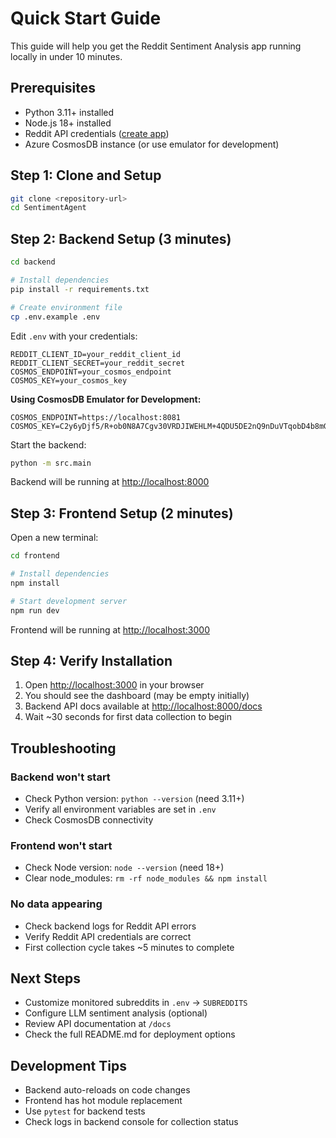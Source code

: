 # Quick Start Guide

This guide will help you get the Reddit Sentiment Analysis app running locally in under 10 minutes.

## Prerequisites

- Python 3.11+ installed
- Node.js 18+ installed
- Reddit API credentials ([create app](https://www.reddit.com/prefs/apps))
- Azure CosmosDB instance (or use emulator for development)

## Step 1: Clone and Setup

```bash
git clone <repository-url>
cd SentimentAgent
```

## Step 2: Backend Setup (3 minutes)

```bash
cd backend

# Install dependencies
pip install -r requirements.txt

# Create environment file
cp .env.example .env
```

Edit `.env` with your credentials:

```env
REDDIT_CLIENT_ID=your_reddit_client_id
REDDIT_CLIENT_SECRET=your_reddit_secret
COSMOS_ENDPOINT=your_cosmos_endpoint
COSMOS_KEY=your_cosmos_key
```

**Using CosmosDB Emulator for Development:**

```env
COSMOS_ENDPOINT=https://localhost:8081
COSMOS_KEY=C2y6yDjf5/R+ob0N8A7Cgv30VRDJIWEHLM+4QDU5DE2nQ9nDuVTqobD4b8mGGyPMbIZnqyMsEcaGQy67XIw/Jw==
```

Start the backend:

```bash
python -m src.main
```

Backend will be running at <http://localhost:8000>

## Step 3: Frontend Setup (2 minutes)

Open a new terminal:

```bash
cd frontend

# Install dependencies
npm install

# Start development server
npm run dev
```

Frontend will be running at <http://localhost:3000>

## Step 4: Verify Installation

1. Open <http://localhost:3000> in your browser
2. You should see the dashboard (may be empty initially)
3. Backend API docs available at <http://localhost:8000/docs>
4. Wait ~30 seconds for first data collection to begin

## Troubleshooting

### Backend won't start

- Check Python version: `python --version` (need 3.11+)
- Verify all environment variables are set in `.env`
- Check CosmosDB connectivity

### Frontend won't start

- Check Node version: `node --version` (need 18+)
- Clear node_modules: `rm -rf node_modules && npm install`

### No data appearing

- Check backend logs for Reddit API errors
- Verify Reddit API credentials are correct
- First collection cycle takes ~5 minutes to complete

## Next Steps

- Customize monitored subreddits in `.env` → `SUBREDDITS`
- Configure LLM sentiment analysis (optional)
- Review API documentation at `/docs`
- Check the full README.md for deployment options

## Development Tips

- Backend auto-reloads on code changes
- Frontend has hot module replacement
- Use `pytest` for backend tests
- Check logs in backend console for collection status
